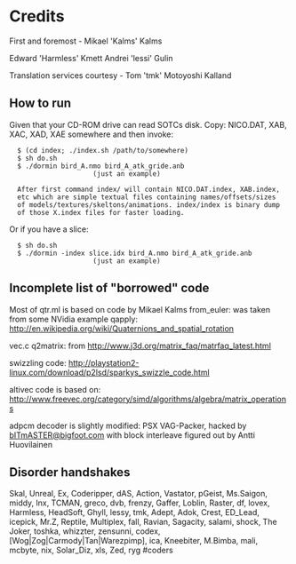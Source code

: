Credits
=======

First and foremost - Mikael 'Kalms' Kalms

Edward 'Harmless' Kmett
Andrei 'lessi' Gulin

Translation services courtesy - Tom 'tmk' Motoyoshi Kalland

How to run
----------
Given that your CD-ROM drive can read SOTCs disk.
Copy: NICO.DAT, XAB, XAC, XAD, XAE somewhere and
then invoke:

      $ (cd index; ./index.sh /path/to/somewhere)
      $ sh do.sh
      $ ./dormin bird_A.nmo bird_A_atk_gride.anb
                         (just an example)

      After first command index/ will contain NICO.DAT.index, XAB.index,
      etc which are simple textual files containing names/offsets/sizes
      of models/textures/skeltons/animations. index/index is binary dump
      of those X.index files for faster loading.

Or if you have a slice:

      $ sh do.sh
      $ ./dormin -index slice.idx bird_A.nmo bird_A_atk_gride.anb
                         (just an example)

Incomplete list of "borrowed" code
----------------------------------
Most of qtr.ml is based on code by Mikael Kalms
      from_euler: was taken from some NVidia example
      qapply: http://en.wikipedia.org/wiki/Quaternions_and_spatial_rotation

vec.c q2matrix: from http://www.j3d.org/matrix_faq/matrfaq_latest.html

swizzling code: http://playstation2-linux.com/download/p2lsd/sparkys_swizzle_code.html

altivec code is based on:
   http://www.freevec.org/category/simd/algorithms/algebra/matrix_operations

adpcm decoder is slightly modified:
   PSX VAG-Packer, hacked by bITmASTER@bigfoot.com
   with block interleave figured out by Antti Huovilainen

Disorder handshakes
-------------------
Skal,   Unreal,    Ex, Coderipper,   dAS,   Action, Vastator,  pGeist,
Ms.Saigon,  middy, lnx, TCMAN,   greco,  dvb, frenzy, Gaffer,  Loblin,
Raster, df, lovex, Harmless, HeadSoft, Ghyll, lessy, tmk, Adept, Adok,
Crest, ED_Lead,   icepick,  Mr.Z, Reptile,   Multiplex, fall,  Ravian,
Sagacity, salami, shock, The Joker, toshka, whizzter, zensunni, codex,
[Wog|Zog|Carmody|Tan|Warezpimp],    ica,  Kneebiter,  M.Bimba,   mali,
mcbyte, nix, Solar_Diz, xls, Zed, ryg #coders

